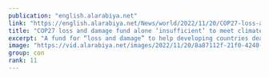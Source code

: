 ```yaml
---
publication: "english.alarabiya.net"
link: "https://english.alarabiya.net/News/world/2022/11/20/COP27-loss-and-damage-fund-alone-insufficient-to-meet-climate-challenge-Macron"
title: "COP27 loss and damage fund alone ‘insufficient’ to meet climate challenge: Macron"
excerpt: "A fund for “loss and damage” to help developing countries deal with climate catastrophes is “largely insufficient,” French President Emmanuel Macron said"
image: "https://vid.alarabiya.net/images/2022/11/20/8a87112f-21f0-4240-8a41-1bfca8501a67/8a87112f-21f0-4240-8a41-1bfca8501a67_16x9_600x338.PNG"
group: con
rank: 11
---
```

